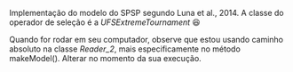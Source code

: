 Implementação do modelo do SPSP segundo Luna et al., 2014. A classe do operador de seleção é a *UFSExtremeTournament* :laughing:

Quando for rodar em seu computador, observe que estou usando caminho absoluto na classe *Reader_2*, mais especificamente no método makeModel(). Alterar no momento da sua execução.
